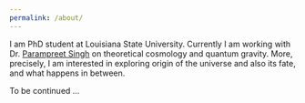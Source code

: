 ```yaml
---
permalink: /about/
---
```




I am PhD student at Louisiana State University. Currently I am working with Dr. [Parampreet Singh](https://scholar.google.com/citations?user=HCZGto8AAAAJ&hl=en) on theoretical cosmology and quantum gravity. More, precisely, I am interested in exploring origin of the universe and also its fate, and what happens in between. 

To be continued ...


